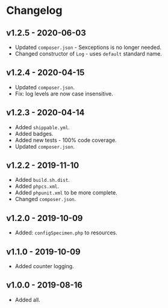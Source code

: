 # Changelog

## v1.2.5 - 2020-06-03

- Updated `composer.json` - Sexceptions is no longer needed.
- Changed constructor of `Log` - uses `default` standard name.

## v1.2.4 - 2020-04-15

- Updated `composer.json`.
- Fix: log levels are now case insensitive.

## v1.2.3 - 2020-04-14

- Added `shippable.yml`.
- Added badges.
- Added new tests - 100% code coverage.
- Updated `composer.json`.

## v1.2.2 - 2019-11-10

- Added `build.sh.dist`.
- Added `phpcs.xml`.
- Added `phpunit.xml` to be more complete.
- Changed `composer.json`.

## v1.2.0 - 2019-10-09

- Added: `configSpecimen.php` to resources.

## v1.1.0 - 2019-10-09

- Added counter logging.

## v1.0.0 - 2019-08-16

- Added all.
